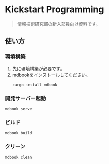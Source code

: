 # Kickstart Programming

> 情報技術研究部の新入部員向け資料です。


## 使い方


### 環境構築

1. 先に環境構築が必要です。
1. mdbookをインストールしてください。
   ```shell
   cargo install mdbook
   ```


### 開発サーバー起動

```shell
mdbook serve
```


### ビルド

```shell
mdbook build
```

### クリーン

```shell
mdbook clean
```
